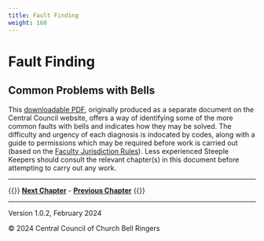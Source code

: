 ```yaml
---
title: Fault Finding
weight: 160
---
```


# Fault Finding

## Common Problems with Bells

This [downloadable PDF](static/SM_CommonProblems_2021_v3_1.pdf), originally produced as a separate document on the Central Council website, offers a way of identifying some of the more common faults with bells and indicates how they may be solved. The difficulty and urgency of each diagnosis is indocated by codes, along with a guide to permissions which may be required before work is carried out (based on the [Faculty Jurisdiction Rules](/docs/030-faculty-rules)). Less experienced Steeple Keepers should consult the relevant chapter(s) in this document before attempting to carry out any work.

----

{{<hint info>}}
**[Next Chapter](../170-glossary/)** - **[Previous Chapter](../150-maintenance-schedule/)**
{{</hint>}}

----

Version 1.0.2, February 2024

© 2024 Central Council of Church Bell Ringers

